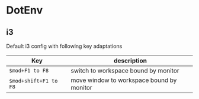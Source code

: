 # DotEnv

## i3

Default i3 config with following key adaptations

| Key                   | description                               |
| --------------------- | ----------------------------------------- |
| `$mod+F1 to F8`       | switch to workspace bound by monitor      |
| `$mod+shift+F1 to F8` | move window to workspace bound by monitor |
